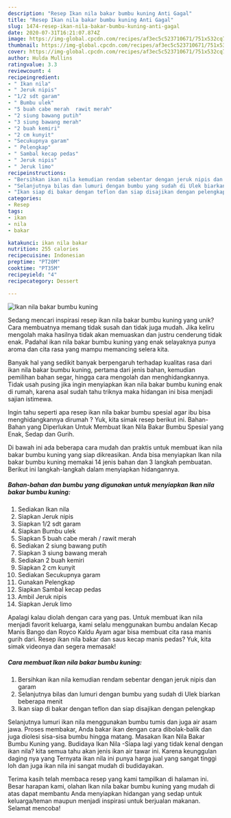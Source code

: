 ```yaml
---
description: "Resep Ikan nila bakar bumbu kuning Anti Gagal"
title: "Resep Ikan nila bakar bumbu kuning Anti Gagal"
slug: 1474-resep-ikan-nila-bakar-bumbu-kuning-anti-gagal
date: 2020-07-31T16:21:07.874Z
image: https://img-global.cpcdn.com/recipes/af3ec5c523710671/751x532cq70/ikan-nila-bakar-bumbu-kuning-foto-resep-utama.jpg
thumbnail: https://img-global.cpcdn.com/recipes/af3ec5c523710671/751x532cq70/ikan-nila-bakar-bumbu-kuning-foto-resep-utama.jpg
cover: https://img-global.cpcdn.com/recipes/af3ec5c523710671/751x532cq70/ikan-nila-bakar-bumbu-kuning-foto-resep-utama.jpg
author: Hulda Mullins
ratingvalue: 3.3
reviewcount: 4
recipeingredient:
- " Ikan nila"
- " Jeruk nipis"
- "1/2 sdt garam"
- " Bumbu ulek"
- "5 buah cabe merah  rawit merah"
- "2 siung bawang putih"
- "3 siung bawang merah"
- "2 buah kemiri"
- "2 cm kunyit"
- "Secukupnya garam"
- " Pelengkap"
- " Sambal kecap pedas"
- " Jeruk nipis"
- " Jeruk limo"
recipeinstructions:
- "Bersihkan ikan nila kemudian rendam sebentar dengan jeruk nipis dan garam"
- "Selanjutnya bilas dan lumuri dengan bumbu yang sudah di Ulek biarkan beberapa menit"
- "Ikan siap di bakar dengan teflon dan siap disajikan dengan pelengkap"
categories:
- Resep
tags:
- ikan
- nila
- bakar

katakunci: ikan nila bakar 
nutrition: 255 calories
recipecuisine: Indonesian
preptime: "PT20M"
cooktime: "PT35M"
recipeyield: "4"
recipecategory: Dessert

---
```



![Ikan nila bakar bumbu kuning](https://img-global.cpcdn.com/recipes/af3ec5c523710671/751x532cq70/ikan-nila-bakar-bumbu-kuning-foto-resep-utama.jpg)

Sedang mencari inspirasi resep ikan nila bakar bumbu kuning yang unik? Cara membuatnya memang tidak susah dan tidak juga mudah. Jika keliru mengolah maka hasilnya tidak akan memuaskan dan justru cenderung tidak enak. Padahal ikan nila bakar bumbu kuning yang enak selayaknya punya aroma dan cita rasa yang mampu memancing selera kita.

Banyak hal yang sedikit banyak berpengaruh terhadap kualitas rasa dari ikan nila bakar bumbu kuning, pertama dari jenis bahan, kemudian pemilihan bahan segar, hingga cara mengolah dan menghidangkannya. Tidak usah pusing jika ingin menyiapkan ikan nila bakar bumbu kuning enak di rumah, karena asal sudah tahu triknya maka hidangan ini bisa menjadi sajian istimewa.

Ingin tahu seperti apa resep ikan nila bakar bumbu spesial agar ibu bisa menghidangkannya dirumah ? Yuk, kita simak resep berikut ini. Bahan-Bahan yang Diperlukan Untuk Membuat Ikan Nila Bakar Bumbu Spesial yang Enak, Sedap dan Gurih.


Di bawah ini ada beberapa cara mudah dan praktis untuk membuat ikan nila bakar bumbu kuning yang siap dikreasikan. Anda bisa menyiapkan Ikan nila bakar bumbu kuning memakai 14 jenis bahan dan 3 langkah pembuatan. Berikut ini langkah-langkah dalam menyiapkan hidangannya.

<!--inarticleads1-->

##### Bahan-bahan dan bumbu yang digunakan untuk menyiapkan Ikan nila bakar bumbu kuning:

1. Sediakan  Ikan nila
1. Siapkan  Jeruk nipis
1. Siapkan 1/2 sdt garam
1. Siapkan  Bumbu ulek
1. Siapkan 5 buah cabe merah / rawit merah
1. Sediakan 2 siung bawang putih
1. Siapkan 3 siung bawang merah
1. Sediakan 2 buah kemiri
1. Siapkan 2 cm kunyit
1. Sediakan Secukupnya garam
1. Gunakan  Pelengkap
1. Siapkan  Sambal kecap pedas
1. Ambil  Jeruk nipis
1. Siapkan  Jeruk limo


Apalagi kalau diolah dengan cara yang pas. Untuk membuat ikan nila menjadi favorit keluarga, kami selalu menggunakan bumbu andalan Kecap Manis Bango dan Royco Kaldu Ayam agar bisa membuat cita rasa manis gurih dari. Resep ikan nila bakar dan saus kecap manis pedas? Yuk, kita simak videonya dan segera memasak! 

<!--inarticleads2-->

##### Cara membuat Ikan nila bakar bumbu kuning:

1. Bersihkan ikan nila kemudian rendam sebentar dengan jeruk nipis dan garam
1. Selanjutnya bilas dan lumuri dengan bumbu yang sudah di Ulek biarkan beberapa menit
1. Ikan siap di bakar dengan teflon dan siap disajikan dengan pelengkap


Selanjutnya lumuri ikan nila menggunakan bumbu tumis dan juga air asam jawa. Proses membakar, Anda bakar ikan dengan cara dibolak-balik dan juga diolesi sisa-sisa bumbu hingga matang. Masakan Ikan Nila Bakar Bumbu Kuning yang. Budidaya Ikan Nila -Siapa lagi yang tidak kenal dengan ikan nila? kita semua tahu akan jenis ikan air tawar ini. Karena keunggulan daging nya yang Ternyata ikan nila ini punya harga jual yang sangat tinggi loh dan juga ikan nila ini sangat mudah di budidayakan. 

Terima kasih telah membaca resep yang kami tampilkan di halaman ini. Besar harapan kami, olahan Ikan nila bakar bumbu kuning yang mudah di atas dapat membantu Anda menyiapkan hidangan yang sedap untuk keluarga/teman maupun menjadi inspirasi untuk berjualan makanan. Selamat mencoba!
